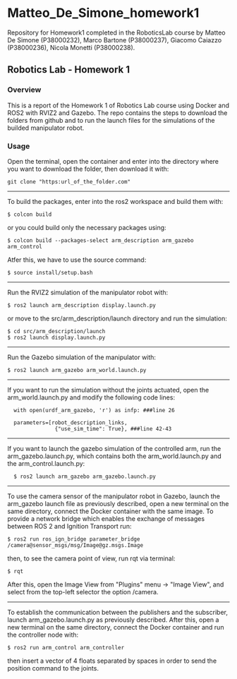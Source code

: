 # Matteo_De_Simone_homework1
Repository for Homework1 completed in the RoboticsLab course by Matteo De Simone (P38000232), Marco Bartone (P38000237), Giacomo Caiazzo (P38000236), Nicola Monetti (P38000238).

## Robotics Lab - Homework 1

### Overview
This is a report of the Homework 1 of Robotics Lab course using Docker and ROS2 with RVIZ2 and Gazebo. The repo contains the steps to download the folders from github and to run the launch files for the simulations of the builded manipulator robot.

### Usage

Open the terminal, open the container and enter into the directory where you want to download the folder, then download it with:

    git clone "https:url_of_the_folder.com"

-------------------------------

To build the packages, enter into the ros2 workspace and build them with:

    $ colcon build

or you could build only the necessary packages using:

    $ colcon build --packages-select arm_description arm_gazebo arm_control

Atfer this, we have to use the source command:

    $ source install/setup.bash

-------------------------------

Run the RVIZ2 simulation of the manipulator robot with:

    $ ros2 launch arm_description display.launch.py

or move to the src/arm_description/launch directory and run the simulation:


    $ cd src/arm_description/launch
    $ ros2 launch display.launch.py

--------------------------------

Run the Gazebo simulation of the manipulator with:

    $ ros2 launch arm_gazebo arm_world.launch.py

--------------------------------

If you want to run the simulation without the joints actuated, open the arm_world.launch.py and modify the following code lines:

      with open(urdf_arm_gazebo, 'r') as infp: ###line 26

      parameters=[robot_description_links,
                   {"use_sim_time": True}, ###line 42-43

--------------------------------

If you want to launch the gazebo simulation of the controlled arm, run the arm_gazebo.launch.py, which contains both the arm_world.launch.py and the arm_control.launch.py:

      $ ros2 launch arm_gazebo arm_gazebo.launch.py

--------------------------------


To use the camera sensor of the manipulator robot in Gazebo, launch the arm_gazebo launch file as previously described, open a new terminal on the same directory, connect the Docker container with the same image. To provide a network bridge which enables the exchange of messages between ROS 2 and Ignition Transport run:

    $ ros2 run ros_ign_bridge parameter_bridge /camera@sensor_msgs/msg/Image@gz.msgs.Image 

then, to see the camera point of view, run rqt via terminal:

    $ rqt

After this, open the Image View from "Plugins" menu -> "Image View", and select from the top-left selector the option /camera.

--------------------------------

To establish the communication between the publishers and the subscriber, launch arm_gazebo.launch.py as previously described. After this, open a new terminal on the same directory, connect the Docker container and run the controller node with:

    $ ros2 run arm_control arm_controller

then insert a vector of 4 floats separated by spaces in order to send the position command to the joints.
